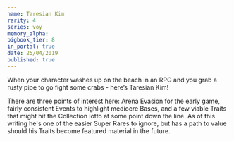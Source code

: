 ```yaml
---
name: Taresian Kim
rarity: 4
series: voy
memory_alpha:
bigbook_tier: 8
in_portal: true
date: 25/04/2019
published: true
---
```


When your character washes up on the beach in an RPG and you grab a rusty pipe to go fight some crabs - here’s Taresian Kim!

There are three points of interest here: Arena Evasion for the early game, fairly consistent Events to highlight mediocre Bases, and a few viable Traits that might hit the Collection lotto at some point down the line. As of this writing he's one of the easier Super Rares to ignore, but has a path to value should his Traits become featured material in the future.

